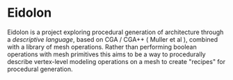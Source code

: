 # Eidolon

Eidolon is a project exploring procedural generation of architecture through a *descriptive language*, based on CGA / CGA++ ( Muller et al ), combined with a library of mesh operations.  Rather than performing boolean operations with mesh primitives this aims to be a way to procedurally describe vertex-level modeling operations on a mesh to create "recipes" for procedural generation.
